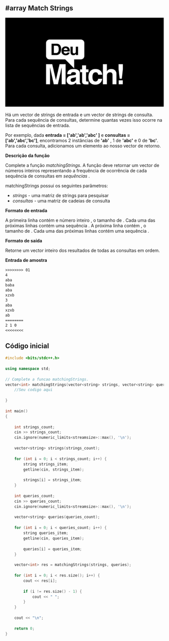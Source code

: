 ## #array Match Strings

![](__capa.jpg)

Há um vector de strings de entrada e um vector de strings de consulta. Para cada sequência de consultas, determine quantas vezes isso ocorre na lista de sequências de entrada.

Por exemplo, dada  **entrada = ['ab','ab','abc' ]** e **consultas = ['ab','abc','bc']**, encontramos 2 instâncias de **'ab'** , 1 de **'abc'** e 0 de **'bc'**. Para cada consulta, adicionamos um elemento ao nosso vector de retorno. 

**Descrição da função**

Complete a função *matchingStrings*. A função deve retornar um vector de números inteiros representando a frequência de ocorrência de cada sequência de consultas em *sequências* .

matchingStrings possui os seguintes parâmetros:

- *strings* - uma matriz de strings para pesquisar
- *consultas* - uma matriz de cadeias de consulta

**Formato de entrada**

A primeira linha contém e número inteiro , o tamanho de . Cada uma das próximas linhas contém uma sequência . A próxima linha contém , o tamanho de . Cada uma das próximas linhas contém uma sequência . 

**Formato de saída**

Retorne um vector inteiro dos resultados de todas as consultas em ordem.

**Entrada de amostra**

```
>>>>>>>> 01
4 
aba 
baba 
aba 
xzxb 
3 
aba 
xzxb 
ab
========
2 1 0
<<<<<<<<
```

## Código inicial

```cpp
#include <bits/stdc++.h>

using namespace std;

// Complete a funcao matchingStrings.
vector<int> matchingStrings(vector<string> strings, vector<string> queries) {
    //Seu codigo aqui
    
}

int main()
{

    int strings_count;
    cin >> strings_count;
    cin.ignore(numeric_limits<streamsize>::max(), '\n');

    vector<string> strings(strings_count);

    for (int i = 0; i < strings_count; i++) {
        string strings_item;
        getline(cin, strings_item);

        strings[i] = strings_item;
    }

    int queries_count;
    cin >> queries_count;
    cin.ignore(numeric_limits<streamsize>::max(), '\n');

    vector<string> queries(queries_count);

    for (int i = 0; i < queries_count; i++) {
        string queries_item;
        getline(cin, queries_item);

        queries[i] = queries_item;
    }

    vector<int> res = matchingStrings(strings, queries);

    for (int i = 0; i < res.size(); i++) {
        cout << res[i];

        if (i != res.size() - 1) {
            cout << " ";
        }
    }

    cout << "\n";

    return 0;
}

```




